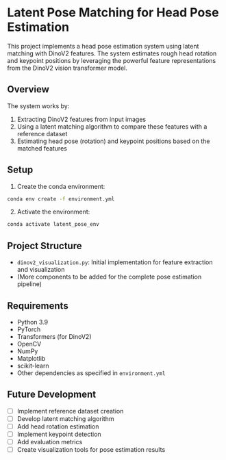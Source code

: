# Latent Pose Matching for Head Pose Estimation

This project implements a head pose estimation system using latent matching with DinoV2 features. The system estimates rough head rotation and keypoint positions by leveraging the powerful feature representations from the DinoV2 vision transformer model.

## Overview

The system works by:
1. Extracting DinoV2 features from input images
2. Using a latent matching algorithm to compare these features with a reference dataset
3. Estimating head pose (rotation) and keypoint positions based on the matched features

## Setup

1. Create the conda environment:
```bash
conda env create -f environment.yml
```

2. Activate the environment:
```bash
conda activate latent_pose_env
```

## Project Structure

- `dinov2_visualization.py`: Initial implementation for feature extraction and visualization
- (More components to be added for the complete pose estimation pipeline)

## Requirements

- Python 3.9
- PyTorch
- Transformers (for DinoV2)
- OpenCV
- NumPy
- Matplotlib
- scikit-learn
- Other dependencies as specified in `environment.yml`

## Future Development

- [ ] Implement reference dataset creation
- [ ] Develop latent matching algorithm
- [ ] Add head rotation estimation
- [ ] Implement keypoint detection
- [ ] Add evaluation metrics
- [ ] Create visualization tools for pose estimation results 